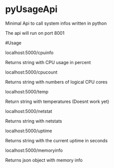 # pyUsageApi
Minimal Api to call system infos written in python

The api will run on port 8001

#Usage

localhost:5000/cpuinfo

Returns string with CPU usage in percent


localhost:5000/cpucount

Returns string with numbers of logical CPU cores


localhost:5000/temp

Return string with temperatures (Doesnt work yet)


localhost:5000/netstat

Returns string with netstats


localhost:5000/uptime

Returns string with the current uptime in seconds


localhost:5000/memoryinfo

Returns json object with memory info
